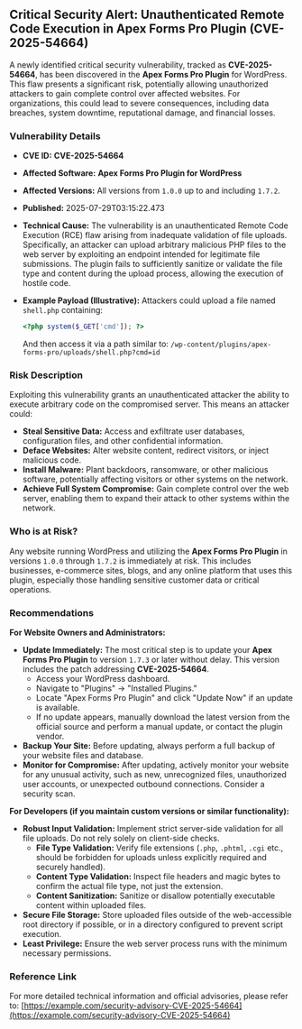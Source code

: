 ## Critical Security Alert: Unauthenticated Remote Code Execution in **Apex Forms Pro Plugin** (CVE-2025-54664)

A newly identified critical security vulnerability, tracked as **CVE-2025-54664**, has been discovered in the **Apex Forms Pro Plugin** for WordPress. This flaw presents a significant risk, potentially allowing unauthorized attackers to gain complete control over affected websites. For organizations, this could lead to severe consequences, including data breaches, system downtime, reputational damage, and financial losses.

### Vulnerability Details

*   **CVE ID:** **CVE-2025-54664**
*   **Affected Software:** **Apex Forms Pro Plugin for WordPress**
*   **Affected Versions:** All versions from `1.0.0` up to and including `1.7.2`.
*   **Published:** 2025-07-29T03:15:22.473
*   **Technical Cause:** The vulnerability is an unauthenticated Remote Code Execution (RCE) flaw arising from inadequate validation of file uploads. Specifically, an attacker can upload arbitrary malicious PHP files to the web server by exploiting an endpoint intended for legitimate file submissions. The plugin fails to sufficiently sanitize or validate the file type and content during the upload process, allowing the execution of hostile code.

*   **Example Payload (Illustrative):**
    Attackers could upload a file named `shell.php` containing:
    ```php
    <?php system($_GET['cmd']); ?>
    ```
    And then access it via a path similar to:
    `/wp-content/plugins/apex-forms-pro/uploads/shell.php?cmd=id`

### Risk Description

Exploiting this vulnerability grants an unauthenticated attacker the ability to execute arbitrary code on the compromised server. This means an attacker could:

*   **Steal Sensitive Data:** Access and exfiltrate user databases, configuration files, and other confidential information.
*   **Deface Websites:** Alter website content, redirect visitors, or inject malicious code.
*   **Install Malware:** Plant backdoors, ransomware, or other malicious software, potentially affecting visitors or other systems on the network.
*   **Achieve Full System Compromise:** Gain complete control over the web server, enabling them to expand their attack to other systems within the network.

### Who is at Risk?

Any website running WordPress and utilizing the **Apex Forms Pro Plugin** in versions `1.0.0` through `1.7.2` is immediately at risk. This includes businesses, e-commerce sites, blogs, and any online platform that uses this plugin, especially those handling sensitive customer data or critical operations.

### Recommendations

**For Website Owners and Administrators:**

*   **Update Immediately:** The most critical step is to update your **Apex Forms Pro Plugin** to version `1.7.3` or later without delay. This version includes the patch addressing **CVE-2025-54664**.
    *   Access your WordPress dashboard.
    *   Navigate to "Plugins" -> "Installed Plugins."
    *   Locate "Apex Forms Pro Plugin" and click "Update Now" if an update is available.
    *   If no update appears, manually download the latest version from the official source and perform a manual update, or contact the plugin vendor.
*   **Backup Your Site:** Before updating, always perform a full backup of your website files and database.
*   **Monitor for Compromise:** After updating, actively monitor your website for any unusual activity, such as new, unrecognized files, unauthorized user accounts, or unexpected outbound connections. Consider a security scan.

**For Developers (if you maintain custom versions or similar functionality):**

*   **Robust Input Validation:** Implement strict server-side validation for all file uploads. Do not rely solely on client-side checks.
    *   **File Type Validation:** Verify file extensions (`.php`, `.phtml`, `.cgi` etc., should be forbidden for uploads unless explicitly required and securely handled).
    *   **Content Type Validation:** Inspect file headers and magic bytes to confirm the actual file type, not just the extension.
    *   **Content Sanitization:** Sanitize or disallow potentially executable content within uploaded files.
*   **Secure File Storage:** Store uploaded files outside of the web-accessible root directory if possible, or in a directory configured to prevent script execution.
*   **Least Privilege:** Ensure the web server process runs with the minimum necessary permissions.

### Reference Link

For more detailed technical information and official advisories, please refer to:
[https://example.com/security-advisory-CVE-2025-54664](https://example.com/security-advisory-CVE-2025-54664)